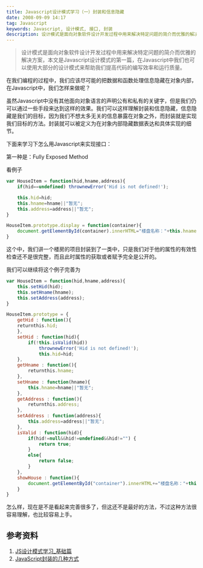 ```yaml
---
title: Javascript设计模式学习（一）封装和信息隐藏
date: 2008-09-09 14:17
tag: Javascript
keywords: Javascript, 设计模式, 接口, 封装
description: 设计模式是面向对象软件设计开发过程中用来解决特定问题的简介而优雅的解决方案，本文是Javascript设计模式的第一篇，介绍如何通过设计模式实现封装和信息隐藏。
---
```


> 设计模式是面向对象软件设计开发过程中用来解决特定问题的简介而优雅的解决方案，本文是Javascript设计模式的第一篇，在Javascript中我们也可以使用大部分的设计模式来帮助我们提高代码的编写效率和运行质量。

<!-- more -->

在我们编程的过程中，我们应该尽可能的把数据和函数处理信息隐藏在对象内部，在Javascript中，我们怎样来做呢？

虽然Javascript中没有其他面向对象语言的声明公有和私有的关键字，但是我们仍可以通过一些手段来达到这样的效果。我们可以这样理解封装和信息隐藏，信息隐藏是我们的目标，因为我们不想太多无关的信息暴露在对象之外，而封装就是实现我们目标的方法。封装就可以被定义为在对象内部隐藏数据表达和具体实现的细节。

下面来学习下怎么用Javascript来实现接口：


第一种是：Fully Exposed Method

看例子
```javascript
var HouseItem = function(hid,hname,address){
	if(hid==undefined) thrownewError('Hid is not defined!');

	this.hid=hid;
	this.hname=hname||"暂无";
	this.address=address||"暂无";
}

HouseItem.prototype.display = function(container){
	document.getElementById(container).innerHTML="楼盘名称："+this.hname+"<br />";
}
```
这个中，我们讲一个楼房的项目封装到了一类中，只是我们对于他的属性的有效性检查还不是很完整，而且此时属性的获取或者赋予完全是公开的。

我们可以继续将这个例子完善为
```javascript
var HouseItem = function(hid,hname,address){
	this.setHid(hid);
	this.setHname(hname);
	this.setAddress(address);
}

HouseItem.prototype = {
	getHid : function(){
	returnthis.hid;
	},
	setHid : function(hid){
		if(!this.isValid(hid))
			thrownewError('Hid is not defined!');
			this.hid=hid;
	},
	getHname : function(){
		returnthis.hname;
	},
	setHname : function(hname){
		this.hname=hname||"暂无";
	},
	getAddress : function(){
		returnthis.address;
	},
	setAddress : function(address){
		this.address=address||"暂无";
	},
	isValid : function(hid){
		if(hid!=null&&hid!=undefined&&hid!="") {
			return true;
		}
		else{
			return false;
		}
	},
	showHouse : function(){
		document.getElementById("container").innerHTML+="楼盘名称："+this.hname+"<br />";
	}
}
```
怎么样，现在是不是看起来完善很多了，但这还不是最好的方法，不过这种方法很容易理解，也比较容易上手。

## 参考资料

1. [JS设计模式学习_基础篇](https://segmentfault.com/a/1190000019317291)
2. [JavaScript封装的几种方式](https://www.cnblogs.com/sunliyuan/p/6181895.html)


